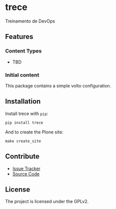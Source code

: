 # trece

Treinamento de DevOps

## Features

### Content Types

- TBD

### Initial content

This package contains a simple volto configuration.

Installation
------------

Install trece with `pip`:

```shell
pip install trece
```
And to create the Plone site:

```shell
make create_site
```

## Contribute

- [Issue Tracker](https://github.com/ericof/trece/issues)
- [Source Code](https://github.com/ericof/trece/)

## License

The project is licensed under the GPLv2.
